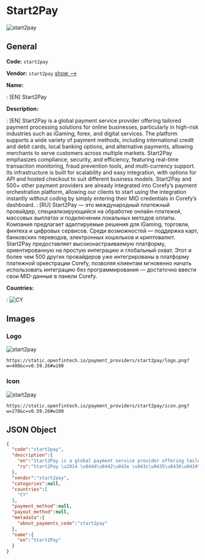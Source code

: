 
# Start2Pay 
![start2pay](https://static.openfintech.io/payment_providers/start2pay/logo.png?w=400&c=v0.59.26#w100)  

## General 
 
**Code:** `start2pay` 
 
**Vendor:** `start2pay` [show -->](/vendors/start2pay/) 
 
**Name:** 
 
:	[EN] Start2Pay 
 
**Description:** 
 
: [EN] Start2Pay is a global payment service provider offering tailored payment processing solutions for online businesses, particularly in high-risk industries such as iGaming, forex, and digital services. The platform supports a wide variety of payment methods, including international credit and debit cards, local banking options, and alternative payments, allowing merchants to serve customers across multiple markets. Start2Pay emphasizes compliance, security, and efficiency, featuring real-time transaction monitoring, fraud prevention tools, and multi-currency support. Its infrastructure is built for scalability and easy integration, with options for API and hosted checkout to suit different business models. Start2Pay and 500+ other payment providers are already integrated into Corefy’s payment orchestration platform, allowing our clients to start using the integration instantly without coding by simply entering their MID credentials in Corefy’s dashboard. 
: [RU] Start2Pay — это международный платежный провайдер, специализирующийся на обработке онлайн-платежей, массовых выплатах и подключении локальных методов оплаты. Компания предлагает адаптируемые решения для iGaming, торговли, финтеха и цифровых сервисов. Среди возможностей — поддержка карт, банковских переводов, электронных кошельков и криптовалют. Start2Pay предоставляет высоконастраиваемую платформу, ориентированную на простую интеграцию и глобальный охват. Этот и более чем 500 других провайдеров уже интегрированы в платформу платежной оркестрации Corefy, позволяя клиентам мгновенно начать использовать интеграцию без программирования — достаточно ввести свои MID-данные в панели Corefy. 
 
 
**Countries:** 
 
:	![CY](https://cdnjs.cloudflare.com/ajax/libs/flag-icon-css/3.3.0/flags/4x3/cy.svg#w24)  

## Images 

### Logo 
 
![start2pay](https://static.openfintech.io/payment_providers/start2pay/logo.png?w=400&c=v0.59.26#w100)  

```
https://static.openfintech.io/payment_providers/start2pay/logo.png?w=400&c=v0.59.26#w100
```  

### Icon 
 
![start2pay](https://static.openfintech.io/payment_providers/start2pay/icon.png?w=278&c=v0.59.26#w100)  

```
https://static.openfintech.io/payment_providers/start2pay/icon.png?w=278&c=v0.59.26#w100
```  

## JSON Object 

```json
{
  "code":"start2pay",
  "description":{
    "en":"Start2Pay is a global payment service provider offering tailored payment processing solutions for online businesses, particularly in high-risk industries such as iGaming, forex, and digital services. The platform supports a wide variety of payment methods, including international credit and debit cards, local banking options, and alternative payments, allowing merchants to serve customers across multiple markets. Start2Pay emphasizes compliance, security, and efficiency, featuring real-time transaction monitoring, fraud prevention tools, and multi-currency support. Its infrastructure is built for scalability and easy integration, with options for API and hosted checkout to suit different business models. Start2Pay and 500+ other payment providers are already integrated into Corefy\u2019s payment orchestration platform, allowing our clients to start using the integration instantly without coding by simply entering their MID credentials in Corefy\u2019s dashboard.",
    "ru":"Start2Pay \u2014 \u044d\u0442\u043e \u043c\u0435\u0436\u0434\u0443\u043d\u0430\u0440\u043e\u0434\u043d\u044b\u0439 \u043f\u043b\u0430\u0442\u0435\u0436\u043d\u044b\u0439 \u043f\u0440\u043e\u0432\u0430\u0439\u0434\u0435\u0440, \u0441\u043f\u0435\u0446\u0438\u0430\u043b\u0438\u0437\u0438\u0440\u0443\u044e\u0449\u0438\u0439\u0441\u044f \u043d\u0430 \u043e\u0431\u0440\u0430\u0431\u043e\u0442\u043a\u0435 \u043e\u043d\u043b\u0430\u0439\u043d-\u043f\u043b\u0430\u0442\u0435\u0436\u0435\u0439, \u043c\u0430\u0441\u0441\u043e\u0432\u044b\u0445 \u0432\u044b\u043f\u043b\u0430\u0442\u0430\u0445 \u0438 \u043f\u043e\u0434\u043a\u043b\u044e\u0447\u0435\u043d\u0438\u0438 \u043b\u043e\u043a\u0430\u043b\u044c\u043d\u044b\u0445 \u043c\u0435\u0442\u043e\u0434\u043e\u0432 \u043e\u043f\u043b\u0430\u0442\u044b. \u041a\u043e\u043c\u043f\u0430\u043d\u0438\u044f \u043f\u0440\u0435\u0434\u043b\u0430\u0433\u0430\u0435\u0442 \u0430\u0434\u0430\u043f\u0442\u0438\u0440\u0443\u0435\u043c\u044b\u0435 \u0440\u0435\u0448\u0435\u043d\u0438\u044f \u0434\u043b\u044f iGaming, \u0442\u043e\u0440\u0433\u043e\u0432\u043b\u0438, \u0444\u0438\u043d\u0442\u0435\u0445\u0430 \u0438 \u0446\u0438\u0444\u0440\u043e\u0432\u044b\u0445 \u0441\u0435\u0440\u0432\u0438\u0441\u043e\u0432. \u0421\u0440\u0435\u0434\u0438 \u0432\u043e\u0437\u043c\u043e\u0436\u043d\u043e\u0441\u0442\u0435\u0439 \u2014 \u043f\u043e\u0434\u0434\u0435\u0440\u0436\u043a\u0430 \u043a\u0430\u0440\u0442, \u0431\u0430\u043d\u043a\u043e\u0432\u0441\u043a\u0438\u0445 \u043f\u0435\u0440\u0435\u0432\u043e\u0434\u043e\u0432, \u044d\u043b\u0435\u043a\u0442\u0440\u043e\u043d\u043d\u044b\u0445 \u043a\u043e\u0448\u0435\u043b\u044c\u043a\u043e\u0432 \u0438 \u043a\u0440\u0438\u043f\u0442\u043e\u0432\u0430\u043b\u044e\u0442. Start2Pay \u043f\u0440\u0435\u0434\u043e\u0441\u0442\u0430\u0432\u043b\u044f\u0435\u0442 \u0432\u044b\u0441\u043e\u043a\u043e\u043d\u0430\u0441\u0442\u0440\u0430\u0438\u0432\u0430\u0435\u043c\u0443\u044e \u043f\u043b\u0430\u0442\u0444\u043e\u0440\u043c\u0443, \u043e\u0440\u0438\u0435\u043d\u0442\u0438\u0440\u043e\u0432\u0430\u043d\u043d\u0443\u044e \u043d\u0430 \u043f\u0440\u043e\u0441\u0442\u0443\u044e \u0438\u043d\u0442\u0435\u0433\u0440\u0430\u0446\u0438\u044e \u0438 \u0433\u043b\u043e\u0431\u0430\u043b\u044c\u043d\u044b\u0439 \u043e\u0445\u0432\u0430\u0442. \u042d\u0442\u043e\u0442 \u0438 \u0431\u043e\u043b\u0435\u0435 \u0447\u0435\u043c 500 \u0434\u0440\u0443\u0433\u0438\u0445 \u043f\u0440\u043e\u0432\u0430\u0439\u0434\u0435\u0440\u043e\u0432 \u0443\u0436\u0435 \u0438\u043d\u0442\u0435\u0433\u0440\u0438\u0440\u043e\u0432\u0430\u043d\u044b \u0432 \u043f\u043b\u0430\u0442\u0444\u043e\u0440\u043c\u0443 \u043f\u043b\u0430\u0442\u0435\u0436\u043d\u043e\u0439 \u043e\u0440\u043a\u0435\u0441\u0442\u0440\u0430\u0446\u0438\u0438 Corefy, \u043f\u043e\u0437\u0432\u043e\u043b\u044f\u044f \u043a\u043b\u0438\u0435\u043d\u0442\u0430\u043c \u043c\u0433\u043d\u043e\u0432\u0435\u043d\u043d\u043e \u043d\u0430\u0447\u0430\u0442\u044c \u0438\u0441\u043f\u043e\u043b\u044c\u0437\u043e\u0432\u0430\u0442\u044c \u0438\u043d\u0442\u0435\u0433\u0440\u0430\u0446\u0438\u044e \u0431\u0435\u0437 \u043f\u0440\u043e\u0433\u0440\u0430\u043c\u043c\u0438\u0440\u043e\u0432\u0430\u043d\u0438\u044f \u2014 \u0434\u043e\u0441\u0442\u0430\u0442\u043e\u0447\u043d\u043e \u0432\u0432\u0435\u0441\u0442\u0438 \u0441\u0432\u043e\u0438 MID-\u0434\u0430\u043d\u043d\u044b\u0435 \u0432 \u043f\u0430\u043d\u0435\u043b\u0438 Corefy."
  },
  "vendor":"start2pay",
  "categories":null,
  "countries":[
    "CY"
  ],
  "payment_method":null,
  "payout_method":null,
  "metadata":{
    "about_payments_code":"start2pay"
  },
  "name":{
    "en":"Start2Pay"
  }
}
```  
